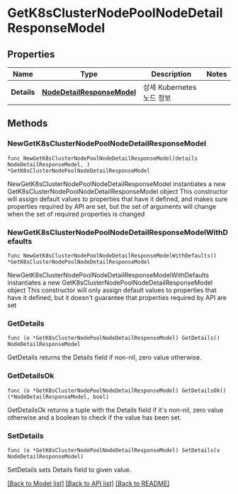 # GetK8sClusterNodePoolNodeDetailResponseModel

## Properties

Name | Type | Description | Notes
------------ | ------------- | ------------- | -------------
**Details** | [**NodeDetailResponseModel**](NodeDetailResponseModel.md) | 상세 Kubernetes 노드 정보 | 

## Methods

### NewGetK8sClusterNodePoolNodeDetailResponseModel

`func NewGetK8sClusterNodePoolNodeDetailResponseModel(details NodeDetailResponseModel, ) *GetK8sClusterNodePoolNodeDetailResponseModel`

NewGetK8sClusterNodePoolNodeDetailResponseModel instantiates a new GetK8sClusterNodePoolNodeDetailResponseModel object
This constructor will assign default values to properties that have it defined,
and makes sure properties required by API are set, but the set of arguments
will change when the set of required properties is changed

### NewGetK8sClusterNodePoolNodeDetailResponseModelWithDefaults

`func NewGetK8sClusterNodePoolNodeDetailResponseModelWithDefaults() *GetK8sClusterNodePoolNodeDetailResponseModel`

NewGetK8sClusterNodePoolNodeDetailResponseModelWithDefaults instantiates a new GetK8sClusterNodePoolNodeDetailResponseModel object
This constructor will only assign default values to properties that have it defined,
but it doesn't guarantee that properties required by API are set

### GetDetails

`func (o *GetK8sClusterNodePoolNodeDetailResponseModel) GetDetails() NodeDetailResponseModel`

GetDetails returns the Details field if non-nil, zero value otherwise.

### GetDetailsOk

`func (o *GetK8sClusterNodePoolNodeDetailResponseModel) GetDetailsOk() (*NodeDetailResponseModel, bool)`

GetDetailsOk returns a tuple with the Details field if it's non-nil, zero value otherwise
and a boolean to check if the value has been set.

### SetDetails

`func (o *GetK8sClusterNodePoolNodeDetailResponseModel) SetDetails(v NodeDetailResponseModel)`

SetDetails sets Details field to given value.



[[Back to Model list]](../README.md#documentation-for-models) [[Back to API list]](../README.md#documentation-for-api-endpoints) [[Back to README]](../README.md)


